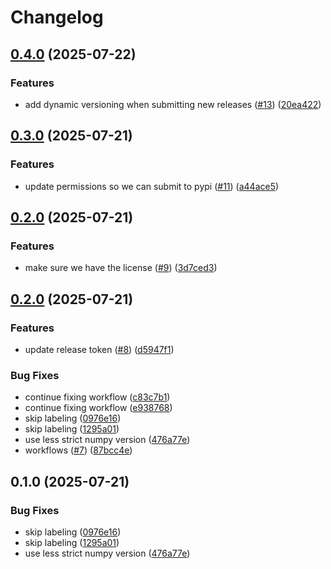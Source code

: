 # Changelog

## [0.4.0](https://github.com/jtschwar/Multi-Modal-2D-Data-Fusion/compare/v0.3.0...v0.4.0) (2025-07-22)


### Features

* add dynamic versioning when submitting new releases ([#13](https://github.com/jtschwar/Multi-Modal-2D-Data-Fusion/issues/13)) ([20ea422](https://github.com/jtschwar/Multi-Modal-2D-Data-Fusion/commit/20ea4222699c3b4d658b4d54701f1ad5f3173963))

## [0.3.0](https://github.com/jtschwar/Multi-Modal-2D-Data-Fusion/compare/v0.2.0...v0.3.0) (2025-07-21)


### Features

* update permissions so we can submit to pypi ([#11](https://github.com/jtschwar/Multi-Modal-2D-Data-Fusion/issues/11)) ([a44ace5](https://github.com/jtschwar/Multi-Modal-2D-Data-Fusion/commit/a44ace52949fe8898caf2f1ae21c4d4777d86946))

## [0.2.0](https://github.com/jtschwar/Multi-Modal-2D-Data-Fusion/compare/v0.1.1...v0.2.0) (2025-07-21)


### Features

* make sure we have the license ([#9](https://github.com/jtschwar/Multi-Modal-2D-Data-Fusion/issues/9)) ([3d7ced3](https://github.com/jtschwar/Multi-Modal-2D-Data-Fusion/commit/3d7ced33be9592e0866dfc5468d10ad2d8b01d2f))

## [0.2.0](https://github.com/jtschwar/Multi-Modal-2D-Data-Fusion/compare/v0.1.0...v0.2.0) (2025-07-21)


### Features

* update release token ([#8](https://github.com/jtschwar/Multi-Modal-2D-Data-Fusion/issues/8)) ([d5947f1](https://github.com/jtschwar/Multi-Modal-2D-Data-Fusion/commit/d5947f16589321e2390641922a3b66f8bea4623c))


### Bug Fixes

* continue fixing workflow ([c83c7b1](https://github.com/jtschwar/Multi-Modal-2D-Data-Fusion/commit/c83c7b1fd58616f2d50b2fbd683bad200341c0b5))
* continue fixing workflow ([e938768](https://github.com/jtschwar/Multi-Modal-2D-Data-Fusion/commit/e9387688497a30772c07c63424977785d7676550))
* skip labeling ([0976e16](https://github.com/jtschwar/Multi-Modal-2D-Data-Fusion/commit/0976e1615381dc619052d0f3c50515db428b4e53))
* skip labeling ([1295a01](https://github.com/jtschwar/Multi-Modal-2D-Data-Fusion/commit/1295a013c61223fb66317b058f1688666f26b0e5))
* use less strict numpy version ([476a77e](https://github.com/jtschwar/Multi-Modal-2D-Data-Fusion/commit/476a77ec665640b9c9e878c581b8b3367cedd5d8))
* workflows ([#7](https://github.com/jtschwar/Multi-Modal-2D-Data-Fusion/issues/7)) ([87bcc4e](https://github.com/jtschwar/Multi-Modal-2D-Data-Fusion/commit/87bcc4e97d4562857462de4c7f5a7c8027d2e713))

## 0.1.0 (2025-07-21)


### Bug Fixes

* skip labeling ([0976e16](https://github.com/jtschwar/Multi-Modal-2D-Data-Fusion/commit/0976e1615381dc619052d0f3c50515db428b4e53))
* skip labeling ([1295a01](https://github.com/jtschwar/Multi-Modal-2D-Data-Fusion/commit/1295a013c61223fb66317b058f1688666f26b0e5))
* use less strict numpy version ([476a77e](https://github.com/jtschwar/Multi-Modal-2D-Data-Fusion/commit/476a77ec665640b9c9e878c581b8b3367cedd5d8))
